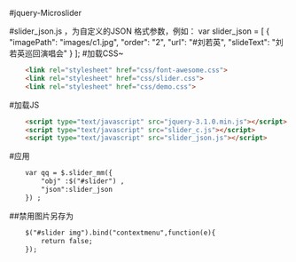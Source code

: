 #jquery-Microslider

#slider_json.js ，为自定义的JSON 格式参数，例如：
var slider_json = [
	{
		"imagePath": "images/c1.jpg",
		"order": "2",
		"url": "#刘若英",
		"slideText": "刘若英巡回演唱会"
	}
];
#加载CSS~	
```html
	<link rel="stylesheet" href="css/font-awesome.css">
	<link rel="stylesheet" href="css/slider.css">
	<link rel="stylesheet" href="css/demo.css">
```
#加载JS
```html
	<script type="text/javascript" src="jquery-3.1.0.min.js"></script>
	<script type="text/javascript" src="slider_c.js"></script>
	<script type="text/javascript" src="slider_json.js"></script>
```
#应用
```html
	var qq = $.slider_mm({
		"obj" :$("#slider") ,  
		"json":slider_json 
	}) ;
```
##禁用图片另存为
```html
	$("#slider img").bind("contextmenu",function(e){   
		return false;   
	});
```

